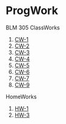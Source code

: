# ProgWork

BLM 305
ClassWorks
1. [CW-1](https://hamzacakmak.github.io/JSExercises/CW1/CW1.html)
2. [CW-2](https://hamzacakmak.github.io/JSExercises/CW2/CW2.html)
3. [CW-3](https://hamzacakmak.github.io/JSExercises/CW3/index.html)
4. [CW-4](https://hamzacakmak.github.io/JSExercises/CW4/CW4.html)
5. [CW-5](https://hamzacakmak.github.io/JSExercises/CW5/CW5.html)
6. [CW-6](https://hamzacakmak.github.io/JSExercises/CW6/CW6.html)
7. [CW-7](https://hamzacakmak.github.io/JSExercises/CW7/index.html)
8. [CW-9](https://hamzacakmak.github.io/JSExercises/CW9/CW9.html)

HomeWorks
1. [HW-1](https://hamzacakmak.github.io/JSExercises/HW1.html)
2. [HW-3](https://hamzacakmak.github.io/JSExercises/HW3/index.html)
